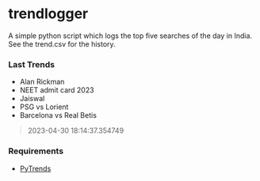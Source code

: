 # trendlogger
A simple python script which logs the top five searches of the day in India.<br>See the trend.csv for the history.<br>

<!-- Last Trends -->
### Last Trends
* Alan Rickman
* NEET admit card 2023
* Jaiswal
* PSG vs Lorient
* Barcelona vs Real Betis
> 2023-04-30 18:14:37.354749

<!-- Requirements -->
### Requirements
* [PyTrends](https://github.com/dreyco676/pytrends)
